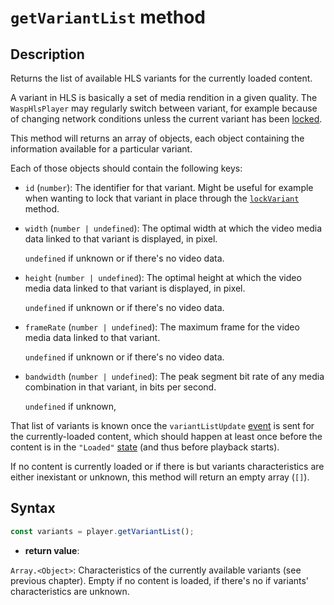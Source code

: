 # `getVariantList` method

## Description

Returns the list of available HLS variants for the currently loaded content.

A variant in HLS is basically a set of media rendition in a given quality. The
`WaspHlsPlayer` may regularly switch between variant, for example because of
changing network conditions unless the current variant has been [locked](./lockVariant.md).

This method will returns an array of objects, each object containing the
information available for a particular variant.

Each of those objects should contain the following keys:

- `id` (`number`): The identifier for that variant. Might be useful for
  example when wanting to lock that variant in place through the
  [`lockVariant`](./lockVariant.md) method.

- `width` (`number | undefined`): The optimal width at which the video media
  data linked to that variant is displayed, in pixel.

  `undefined` if unknown or if there's no video data.

- `height` (`number | undefined`): The optimal height at which the video media
  data linked to that variant is displayed, in pixel.

  `undefined` if unknown or if there's no video data.

- `frameRate` (`number | undefined`): The maximum frame for the video media data
  linked to that variant.

  `undefined` if unknown or if there's no video data.

- `bandwidth` (`number | undefined`): The peak segment bit rate of any media
  combination in that variant, in bits per second.

  `undefined` if unknown,

That list of variants is known once the `variantListUpdate`
[event](../Player_Events.md) is sent for the currently-loaded content, which
should happen at least once before the content is in the `"Loaded"`
[state](../Basic_Methods/getPlayerState.md) (and thus before playback starts).

If no content is currently loaded or if there is but variants
characteristics are either inexistant or unknown, this method will return an
empty array (`[]`).

## Syntax

```js
const variants = player.getVariantList();
```

- **return value**:

`Array.<Object>`: Characteristics of the currently available variants (see
previous chapter). Empty if no content is loaded, if there's no if variants'
characteristics are unknown.
